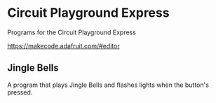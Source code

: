 # Circuit Playground Express

Programs for the Circuit Playground Express

https://makecode.adafruit.com/#editor

## Jingle Bells

A program that plays Jingle Bells and flashes lights when the button's pressed.
